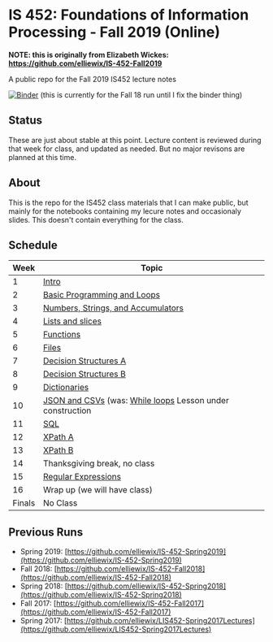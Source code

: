 # IS 452: Foundations of Information Processing - Fall 2019 (Online)

**NOTE: this is originally from Elizabeth Wickes: https://github.com/elliewix/IS-452-Fall2019**

A public repo for the Fall 2019 IS452 lecture notes

[![Binder](https://mybinder.org/badge.svg)](https://mybinder.org/v2/gh/elliewix/IS-452-Fall2018/master) (this is currently for the Fall 18 run until I fix the binder thing)

## Status

These are just about stable at this point.  Lecture content is reviewed during that week for class, and updated as needed.  But no major revisons are planned at this time.

## About

This is the repo for the IS452 class materials that I can make public, but mainly for the notebooks containing my lecure notes and occasionaly slides.  This doesn't contain everything for the class.

## Schedule

| Week   | Topic                              |
|--------|------------------------------------|
| 1      | [Intro](Lectures/Week-01-Intro.ipynb)                              |
| 2      | [Basic Programming and Loops](Lectures/Week-02-ExpressionsAndLoops.ipynb)        | 
| 3      | [Numbers, Strings, and Accumulators](Lectures/Week-03-Accumulators.ipynb) |
| 4      | [Lists and slices](Lectures/Week-04-ListAllTheThings.ipynb)                   |
| 5      | [Functions](Lectures/Week-05-Functions.ipynb)                          |
| 6      | [Files](Lectures/Week-06-ReadingFiles.ipynb)                              | 
| 7      | [Decision Structures A](Lectures/Week-07-BooleansPt1-if-else.ipynb)              |
| 8      | [Decision Structures B](Lectures/Week-08-BooleanRedo.ipynb)              |
| 9      | [Dictionaries](Lectures/Week-09-Dictionaries.ipynb)                       |
| 10     | [JSON and CSVs](Lectures/Week-10-JSONandCSV.ipynb) (was: [While loops](Lectures/Week-09-While&sentinelloops.ipynb) Lesson under construction              |
| 11     | [SQL](Lectures/Week-11-SQL.ipynb)                        | 
| 12     | [XPath A](Lectures/Week-12-XPath-A.ipynb)                               | 
| 13     | [XPath B](Lectures/Week-13-XPath-B.ipynb)                          | 
| 14     | Thanksgiving break, no class                           | 
| 15     | [Regular Expressions](Lectures/Week-14-RegEx.ipynb)                | 
| 16     | Wrap up (we will have class)           | - |
| Finals | No Class                               | - |

## Previous Runs
* Spring 2019: [https://github.com/elliewix/IS-452-Spring2019](https://github.com/elliewix/IS-452-Spring2019)
* Fall 2018:  [https://github.com/elliewix/IS-452-Fall2018](https://github.com/elliewix/IS-452-Fall2018)
* Spring 2018: [https://github.com/elliewix/IS-452-Spring2018](https://github.com/elliewix/IS-452-Spring2018)
* Fall 2017: [https://github.com/elliewix/IS-452-Fall2017](https://github.com/elliewix/IS-452-Fall2017)
* Spring 2017: [https://github.com/elliewix/LIS452-Spring2017Lectures](https://github.com/elliewix/LIS452-Spring2017Lectures)
